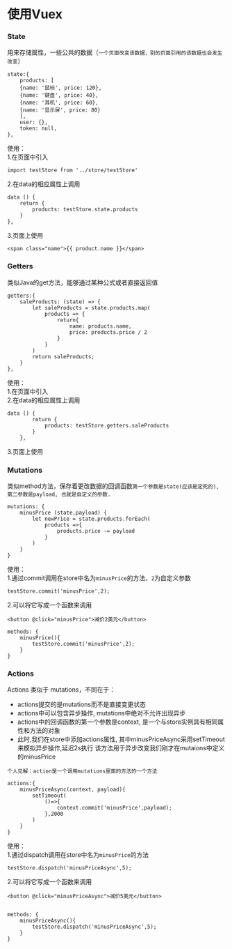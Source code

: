 # 使用Vuex


### State
用来存储属性，一些公共的数据（`一个页面改变该数据，别的页面引用的该数据也会发生改变`）

	state:{ 
	    products: [
	    {name: '鼠标', price: 120},
	    {name: '键盘', price: 40},
	    {name: '耳机', price: 60},
	    {name: '显示屏', price: 80}
	    ],
	    user: {},
	    token: null,
	},


使用：<br>
1.在页面中引入

	import testStore from '../store/testStore'

2.在data的相应属性上调用

    data () {
        return {
            products: testStore.state.products
        }
    },

3.页面上使用

	<span class="name">{{ product.name }}</span>


### Getters
类似Java的get方法，能够通过某种公式或者直接返回值
	
	getters:{
	    saleProducts: (state) => {
	        let saleProducts = state.products.map(
	            products => {
	                return{
	                    name: products.name,
	                    price: products.price / 2
	                }
	            }
	        )
	        return saleProducts;
	    }
	},

使用：<br>
1.在页面中引入<br>
2.在data的相应属性上调用

	data () {
	        return {
	            products: testStore.getters.saleProducts
	        }
	    },

3.页面上使用

### Mutations
类似method方法，保存着更改数据的回调函数`第一个参数是state(应该是定死的), 第二参数是payload, 也就是自定义的参数.`

	mutations: {
	    minusPrice (state,payload) {
	        let newPrice = state.products.forEach(
	            products =>{
	                products.price -= payload
	            }
	        )
	    }
	}

使用：<br>
1.通过commit调用在store中名为`minusPrice`的方法，`2`为自定义参数

	testStore.commit('minusPrice',2);

2.可以将它写成一个函数来调用

	<button @click="minusPrice">减价2美元</button>

	methods: {
	    minusPrice(){
	        testStore.commit('minusPrice',2);
	    }
	}

### Actions
Actions 类似于 mutations，不同在于：

- actions提交的是mutations而不是直接变更状态
- actions中可以包含异步操作, mutations中绝对不允许出现异步
- actions中的回调函数的第一个参数是context, 是一个与store实例具有相同属性和方法的对象
- 此时,我们在store中添加actions属性, 其中minusPriceAsync采用setTimeout来模拟异步操作,延迟2s执行 该方法用于异步改变我们刚才在mutaions中定义的minusPrice

`个人见解：action是一个调用mutations里面的方法的一个方法`


	actions:{
	    minusPriceAsync(context, payload){
	        setTimeout(
	            ()=>{
	                context.commit('minusPrice',payload);
	            },2000
	        )
	    }
	}

使用：<br>
1.通过dispatch调用在store中名为`minusPrice`的方法

	testStore.dispatch('minusPriceAsync',5);

2.可以将它写成一个函数来调用

	<button @click="minusPriceAsync">减价5美元</button>
	
	
	methods: {
	    minusPriceAsync(){
	        testStore.dispatch('minusPriceAsync',5);
	    }
	}
